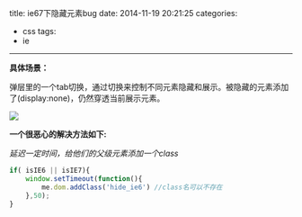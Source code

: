 title: ie67下隐藏元素bug
date: 2014-11-19 20:21:25
categories:
- css
tags:
- ie
---

**具体场景：**

弹层里的一个tab切换，通过切换来控制不同元素隐藏和展示。被隐藏的元素添加了(display:none)，仍然穿透当前展示元素。
<!-- more -->
![](/assets/blogimg/2014-11-19-8.47.38.png)

**一个很恶心的解决方法如下:**

*延迟一定时间，给他们的父级元素添加一个class*

```javascript
if( isIE6 || isIE7){
    window.setTimeout(function(){
        me.dom.addClass('hide_ie6') //class名可以不存在
    },50);
}

```

